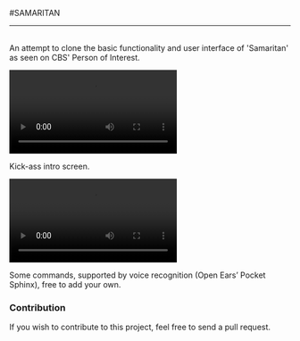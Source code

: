 #SAMARITAN 
***
<br>
An attempt to clone the basic functionality and user interface of 'Samaritan' as seen on CBS' Person of Interest.

<video src='Images/Intro.mp4'>Intro</video>

Kick-ass intro screen.

<video src='Images/Samaritan.mp4'>Samaritan</video>

Some commands, supported by voice recognition (Open Ears’ Pocket Sphinx), free to add your own.

### Contribution

If you wish to contribute to this project, feel free to send a pull request.